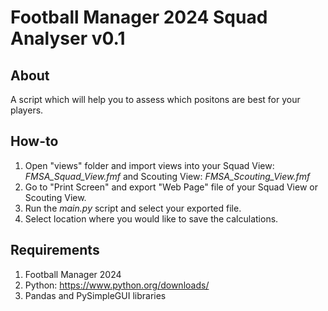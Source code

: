 # Football Manager 2024 Squad Analyser v0.1

## About
A script which will help you to assess which positons are best for your players.

## How-to
1. Open "views" folder and import views into your Squad View: _FMSA_Squad_View.fmf_ and Scouting View: _FMSA_Scouting_View.fmf_
2. Go to "Print Screen" and export "Web Page" file of your Squad View or Scouting View.
3. Run the _main.py_ script and select your exported file.
4. Select location where you would like to save the calculations.

## Requirements

1. Football Manager 2024
2. Python: https://www.python.org/downloads/
3. Pandas and PySimpleGUI libraries